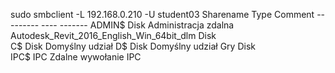 sudo smbclient -L 192.168.0.210 -U student03
	Sharename       Type      Comment
	---------       ----      -------
	ADMIN$          Disk      Administracja zdalna
	Autodesk_Revit_2016_English_Win_64bit_dlm Disk      
	C$              Disk      Domyślny udział
	D$              Disk      Domyślny udział
	Gry             Disk      
	IPC$            IPC       Zdalne wywołanie IPC 